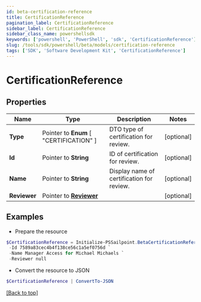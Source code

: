 ```yaml
---
id: beta-certification-reference
title: CertificationReference
pagination_label: CertificationReference
sidebar_label: CertificationReference
sidebar_class_name: powershellsdk
keywords: ['powershell', 'PowerShell', 'sdk', 'CertificationReference'] 
slug: /tools/sdk/powershell/beta/models/certification-reference
tags: ['SDK', 'Software Development Kit', 'CertificationReference']
---
```



# CertificationReference

## Properties

Name | Type | Description | Notes
------------ | ------------- | ------------- | -------------
**Type** |  Pointer to  **Enum** [  "CERTIFICATION" ] | DTO type of certification for review. | [optional] 
**Id** |  Pointer to **String** | ID of certification for review. | [optional] 
**Name** |  Pointer to **String** | Display name of certification for review. | [optional] 
**Reviewer** |  Pointer to [**Reviewer**](reviewer) |  | [optional] 

## Examples

- Prepare the resource
```powershell
$CertificationReference = Initialize-PSSailpoint.BetaCertificationReference  -Type IDENTITY `
 -Id 7589a83cec4b4f138ce56c1a5ef0756d `
 -Name Manager Access for Michael Michaels `
 -Reviewer null
```

- Convert the resource to JSON
```powershell
$CertificationReference | ConvertTo-JSON
```


[[Back to top]](#) 


